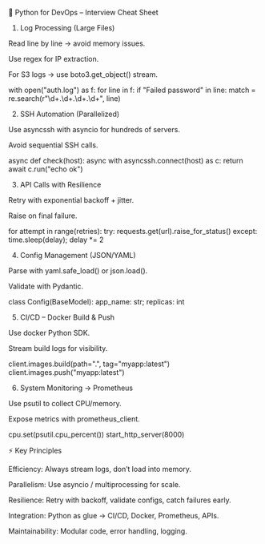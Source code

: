 🐍 Python for DevOps – Interview Cheat Sheet
1. Log Processing (Large Files)

Read line by line → avoid memory issues.

Use regex for IP extraction.

For S3 logs → use boto3.get_object() stream.

with open("auth.log") as f:
    for line in f:
        if "Failed password" in line:
            match = re.search(r"\d+\.\d+\.\d+\.\d+", line)

2. SSH Automation (Parallelized)

Use asyncssh with asyncio for hundreds of servers.

Avoid sequential SSH calls.

async def check(host): 
    async with asyncssh.connect(host) as c: 
        return await c.run("echo ok")

3. API Calls with Resilience

Retry with exponential backoff + jitter.

Raise on final failure.

for attempt in range(retries):
    try: requests.get(url).raise_for_status()
    except: time.sleep(delay); delay *= 2

4. Config Management (JSON/YAML)

Parse with yaml.safe_load() or json.load().

Validate with Pydantic.

class Config(BaseModel): app_name: str; replicas: int

5. CI/CD – Docker Build & Push

Use docker Python SDK.

Stream build logs for visibility.

client.images.build(path=".", tag="myapp:latest")
client.images.push("myapp:latest")

6. System Monitoring → Prometheus

Use psutil to collect CPU/memory.

Expose metrics with prometheus_client.

cpu.set(psutil.cpu_percent())
start_http_server(8000)

⚡ Key Principles

Efficiency: Always stream logs, don’t load into memory.

Parallelism: Use asyncio / multiprocessing for scale.

Resilience: Retry with backoff, validate configs, catch failures early.

Integration: Python as glue → CI/CD, Docker, Prometheus, APIs.

Maintainability: Modular code, error handling, logging.

